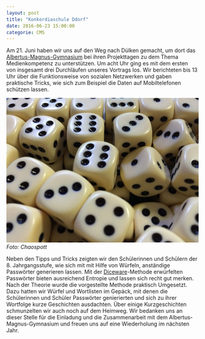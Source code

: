 ```yaml
---
layout: post
title: "Konkordiaschule Ddorf"
date: 2016-06-23 15:00:00
categorie: CMS
---
```


Am 21. Juni haben wir uns auf den Weg nach Dülken gemacht, um dort das [Albertus-Magnus-Gymnasium](https://amgviersen-duelken.de/) bei ihren Projekttagen zu dem Thema Medienkompetenz zu unterstützen. Um acht Uhr ging es mit dem ersten von insgesamt drei Durchläufen unseres Vortrags los. Wir berichteten bis 13 Uhr über die Funktionsweise von sozialen Netzwerken und gaben praktische Tricks, wie sich zum Beispiel die Daten auf Mobiltelefonen schützen lassen.

![Chaos macht Schule](/media/2016-06-23/amg00.jpg)
*Foto: Chaospott*

Neben den Tipps und Tricks zeigten wir den Schülerinnen und Schülern der 8. Jahrgangsstufe, wie sich mit mit Hilfe von Würfeln, anständige Passwörter generieren lassen. Mit der [Diceware](https://de.wikipedia.org/wiki/Diceware)-Methode erwürfelten Passwörter bieten ausreichend Entropie und lassen sich recht gut merken. Nach der Theorie wurde die vorgestellte Methode praktisch Umgesetzt. Dazu hatten wir Würfel und Wortlisten im Gepäck, mit denen die Schülerinnen und Schüler Passwörter genierierten und sich zu ihrer Wortfolge kurze Geschichten ausdachten. Über einige Kurzgeschichten schmunzelten wir auch noch auf dem Heimweg.
Wir bedanken uns an dieser Stelle für die Einladung und die Zusammenarbeit mit dem Albertus-Magnus-Gymnasium und freuen uns auf eine Wiederholung im nächsten Jahr.
